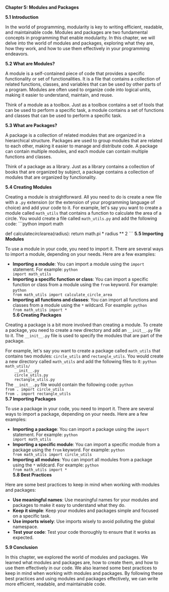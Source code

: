 <p><strong>Chapter 5: Modules and Packages</strong></p>

<p><strong>5.1 Introduction</strong></p>

<p>In the world of programming, modularity is key to writing efficient, readable, and maintainable code. Modules and packages are two fundamental concepts in programming that enable modularity. In this chapter, we will delve into the world of modules and packages, exploring what they are, how they work, and how to use them effectively in your programming endeavors.</p>

<p><strong>5.2 What are Modules?</strong></p>

<p>A module is a self-contained piece of code that provides a specific functionality or set of functionalities. It is a file that contains a collection of related functions, classes, and variables that can be used by other parts of a program. Modules are often used to organize code into logical units, making it easier to understand, maintain, and reuse.</p>

<p>Think of a module as a toolbox. Just as a toolbox contains a set of tools that can be used to perform a specific task, a module contains a set of functions and classes that can be used to perform a specific task.</p>

<p><strong>5.3 What are Packages?</strong></p>

<p>A package is a collection of related modules that are organized in a hierarchical structure. Packages are used to group modules that are related to each other, making it easier to manage and distribute code. A package can contain multiple modules, and each module can contain multiple functions and classes.</p>

<p>Think of a package as a library. Just as a library contains a collection of books that are organized by subject, a package contains a collection of modules that are organized by functionality.</p>

<p><strong>5.4 Creating Modules</strong></p>

<p>Creating a module is straightforward. All you need to do is create a new file with a <code>.py</code> extension (or the extension of your programming language of choice) and add your code to it. For example, let's say you want to create a module called <code>math_utils</code> that contains a function to calculate the area of a circle. You would create a file called <code>math_utils.py</code> and add the following code:
```python
import math</p>

<p>def calculate<em>circle</em>area(radius):
    return math.pi * radius ** 2
```
<strong>5.5 Importing Modules</strong></p>

<p>To use a module in your code, you need to import it. There are several ways to import a module, depending on your needs. Here are a few examples:</p>

<ul>
<li><strong>Importing a module</strong>: You can import a module using the <code>import</code> statement. For example:
<code>python
import math_utils
</code></li>
<li><strong>Importing a specific function or class</strong>: You can import a specific function or class from a module using the <code>from</code> keyword. For example:
<code>python
from math_utils import calculate_circle_area
</code></li>
<li><strong>Importing all functions and classes</strong>: You can import all functions and classes from a module using the <code>*</code> wildcard. For example:
<code>python
from math_utils import *
</code>
<strong>5.6 Creating Packages</strong></li>
</ul>

<p>Creating a package is a bit more involved than creating a module. To create a package, you need to create a new directory and add an <code>__init__.py</code> file to it. The <code>__init__.py</code> file is used to specify the modules that are part of the package.</p>

<p>For example, let's say you want to create a package called <code>math_utils</code> that contains two modules: <code>circle_utils</code> and <code>rectangle_utils</code>. You would create a new directory called <code>math_utils</code> and add the following files to it:
<code>python
math_utils/
    __init__.py
    circle_utils.py
    rectangle_utils.py
</code>
The <code>__init__.py</code> file would contain the following code:
<code>python
from . import circle_utils
from . import rectangle_utils
</code>
<strong>5.7 Importing Packages</strong></p>

<p>To use a package in your code, you need to import it. There are several ways to import a package, depending on your needs. Here are a few examples:</p>

<ul>
<li><strong>Importing a package</strong>: You can import a package using the <code>import</code> statement. For example:
<code>python
import math_utils
</code></li>
<li><strong>Importing a specific module</strong>: You can import a specific module from a package using the <code>from</code> keyword. For example:
<code>python
from math_utils import circle_utils
</code></li>
<li><strong>Importing all modules</strong>: You can import all modules from a package using the <code>*</code> wildcard. For example:
<code>python
from math_utils import *
</code>
<strong>5.8 Best Practices</strong></li>
</ul>

<p>Here are some best practices to keep in mind when working with modules and packages:</p>

<ul>
<li><strong>Use meaningful names</strong>: Use meaningful names for your modules and packages to make it easy to understand what they do.</li>
<li><strong>Keep it simple</strong>: Keep your modules and packages simple and focused on a specific task.</li>
<li><strong>Use imports wisely</strong>: Use imports wisely to avoid polluting the global namespace.</li>
<li><strong>Test your code</strong>: Test your code thoroughly to ensure that it works as expected.</li>
</ul>

<p><strong>5.9 Conclusion</strong></p>

<p>In this chapter, we explored the world of modules and packages. We learned what modules and packages are, how to create them, and how to use them effectively in our code. We also learned some best practices to keep in mind when working with modules and packages. By following these best practices and using modules and packages effectively, we can write more efficient, readable, and maintainable code.</p>
